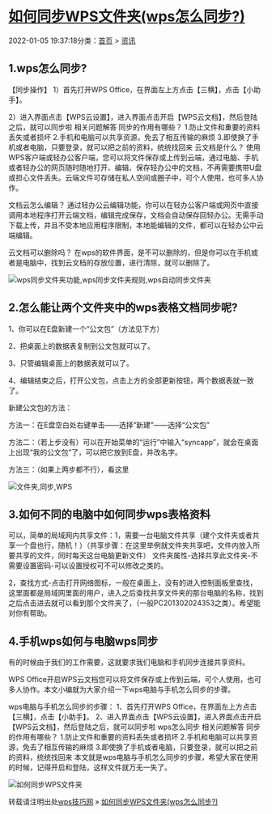 # [如何同步WPS文件夹(wps怎么同步?)](http://www.wpsabc.com/k/44835.html)

2022-01-05 19:37:18分类：[首页](http://www.wpsabc.com/) > [资讯](http://www.wpsabc.com/k/)

## 1.wps怎么同步?

【同步操作】 1）首先打开WPS Office，在界面左上方点击【三横】，点击【小助手】。

2）进入界面点击【WPS云设置】，进入界面点击开启【WPS云文档】，然后登陆之后，就可以同步啦 相关问题解答 同步的作用有哪些？ 1.防止文件和重要的资料丢失或者损坏 2.手机和电脑可以共享资源，免去了相互传输的麻烦 3.即使换了手机或者电脑，只要登录，就可以把之前的资料，统统找回来 云文档是什么？ 使用WPS客户端或轻办公客户端，您可以将文件保存或上传到云端，通过电脑、手机或者轻办公的网页随时随地打开、编辑、保存轻办公中的文档，不再需要携带U盘或担心文件丢失。云端文件可存储在私人空间或圈子中，可个人使用，也可多人协作。

文档云怎么编辑？ 通过轻办公云编辑功能，你可以在轻办公客户端或网页中直接调用本地程序打开云端文档，编辑完成保存，文档会自动保存回轻办公。无需手动下载上传，并且不受本地应用程序限制，本地能编辑的文件，都可以在轻办公中云端编辑。

云文档可以删除吗？ 在wps的软件界面，是不可以删除的，但是你可以在手机或者是电脑中，找到云文档的存放位置，进行清除，就可以删除了。

![wps同步文件夹功能,wps同步文件夹规则,wps自动同步文件夹](https://i01piccdn.sogoucdn.com/ae2b6c0389885e31)

## 2.怎么能让两个文件夹中的wps表格文档同步呢?

1、你可以在E盘新建一个“公文包”（方法见下方）

2、把桌面上的数据表复制到公文包就可以了。

3、只管编辑桌面上的数据表就可以了。

4、编辑结束之后，打开公文包，点击上方的全部更新按钮，两个数据表就一致了。

新建公文包的方法：

方法一：在E盘空白处右键单击——选择“新建”——选择“公文包”

方法二：（若上步没有）可以在开始菜单的“运行”中输入“syncapp”，就会在桌面上出现“我的公文包”了，可以把它放到E盘，并改名字。

方法三：（如果上两步都不行），看这里

![文件夹,同步,WPS](https://i03piccdn.sogoucdn.com/5f142e5d63d95531)

## 3.如何不同的电脑中如何同步wps表格资料

可以，简单的局域网内共享文件：1，需要一台电脑文件共享（建个文件夹或者共享一个盘也行，随机！）（共享步骤：在这里举例就文件夹共享吧，文件内放入所要共享的文件，同时每天这台电脑更新文件） 文件夹属性-选择共享此文件夹-不需要设置密码-可以设置授权可不可以修改之类的。

2，查找方式-点击打开网络图标，一般在桌面上，没有的进入控制面板里查找，这里面都是局域网里面的用户，进入之后查找共享文件夹的那台电脑的名称，找到之后点击进去就可以看到那个文件夹了，（一般PC201302024353之类）。希望能对你有帮助。

## 4.手机wps如何与电脑wps同步

有的时候由于我们的工作需要，这就要求我们电脑和手机同步连接共享资料。

WPS Office开启WPS云文档您可以将文件保存或上传到云端，可个人使用，也可多人协作。本文小编就为大家介绍一下wps电脑与手机怎么同步的步骤。

wps电脑与手机怎么同步的步骤： 1、首先打开WPS Office，在界面左上方点击【三横】，点击【小助手】。 2、进入界面点击【WPS云设置】，进入界面点击开启【WPS云文档】，然后登陆之后，就可以同步啦 wps怎么同步 相关问题解答 同步的作用有哪些？ 1.防止文件和重要的资料丢失或者损坏 2.手机和电脑可以共享资源，免去了相互传输的麻烦 3.即使换了手机或者电脑，只要登录，就可以把之前的资料，统统找回来 本文就是wps电脑与手机怎么同步的步骤，希望大家在使用的时候，记得开启和登陆，这样文件就万无一失了。

![如何同步WPS文件夹](https://i04piccdn.sogoucdn.com/d3b9ad72ee45a795)

转载请注明出处[wps技巧网](http://www.wpsabc.com/) » [如何同步WPS文件夹(wps怎么同步?)](http://www.wpsabc.com/k/44835.html)
